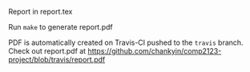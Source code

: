 Report in report.tex

Run `make` to generate report.pdf

PDF is automatically created on Travis-CI pushed to the `travis` branch. Check out report.pdf at https://github.com/chankyin/comp2123-project/blob/travis/report.pdf

